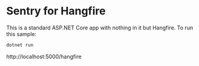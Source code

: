 # Sentry for Hangfire

This is a standard ASP.NET Core app with nothing in it but Hangfire.
To run this sample:

```sh
dotnet run
```

http://localhost:5000/hangfire
